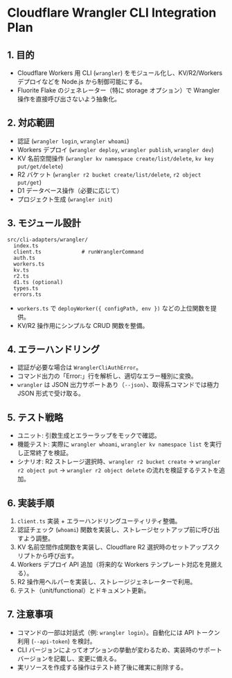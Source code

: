# Cloudflare Wrangler CLI Integration Plan

## 1. 目的
- Cloudflare Workers 用 CLI (`wrangler`) をモジュール化し、KV/R2/Workers デプロイなどを Node.js から制御可能にする。
- Fluorite Flake のジェネレーター（特に storage オプション）で Wrangler 操作を直接呼び出さないよう抽象化。

## 2. 対応範囲
- 認証 (`wrangler login`, `wrangler whoami`)
- Workers デプロイ (`wrangler deploy`, `wrangler publish`, `wrangler dev`)
- KV 名前空間操作 (`wrangler kv namespace create/list/delete`, `kv key put/get/delete`)
- R2 バケット (`wrangler r2 bucket create/list/delete`, `r2 object put/get`)
- D1 データベース操作（必要に応じて）
- プロジェクト生成 (`wrangler init`)

## 3. モジュール設計
```
src/cli-adapters/wrangler/
  index.ts
  client.ts             # runWranglerCommand
  auth.ts
  workers.ts
  kv.ts
  r2.ts
  d1.ts (optional)
  types.ts
  errors.ts
```
- `workers.ts` で `deployWorker({ configPath, env })` などの上位関数を提供。
- KV/R2 操作用にシンプルな CRUD 関数を整備。

## 4. エラーハンドリング
- 認証が必要な場合は `WranglerCliAuthError`。
- コマンド出力の「Error:」行を解析し、適切なエラー種別に変換。
- `wrangler` は JSON 出力サポートあり（`--json`）、取得系コマンドでは極力 JSON 形式で受け取る。

## 5. テスト戦略
- ユニット: 引数生成とエラーラップをモックで確認。
- 機能テスト: 実際に `wrangler whoami`, `wrangler kv namespace list` を実行し正常終了を検証。
- シナリオ: R2 ストレージ選択時、`wrangler r2 bucket create` → `wrangler r2 object put` → `wrangler r2 object delete` の流れを検証するテストを追加。

## 6. 実装手順
1. `client.ts` 実装 + エラーハンドリングユーティリティ整備。
2. 認証チェック (`whoami`) 関数を実装し、ストレージセットアップ前に呼び出すよう調整。
3. KV 名前空間作成関数を実装し、Cloudflare R2 選択時のセットアップスクリプトから呼び出す。
4. Workers デプロイ API 追加（将来的な Workers テンプレート対応を見据える）。
5. R2 操作用ヘルパーを実装し、ストレージジェネレーターで利用。
6. テスト（unit/functional）とドキュメント更新。

## 7. 注意事項
- コマンドの一部は対話式（例: `wrangler login`）。自動化には API トークン利用 (`--api-token`) を検討。
- CLI バージョンによってオプションの挙動が変わるため、実装時のサポートバージョンを記載し、変更に備える。
- 実リソースを作成する操作はテスト終了後に確実に削除する。

